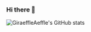 ### Hi there 👋

![GiraeffleAeffle's GitHub stats](https://github-readme-stats.vercel.app/api?username=GiraeffleAeffle&theme=dark&show_icons=true)
